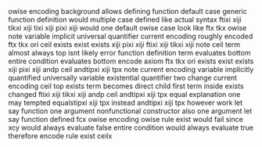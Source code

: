 owise encoding background allows defining function default case generic function definition would multiple case defined like actual syntax ftixi xiji tikxi xiji tixi xiji pixi xiji would one default owise case look like ftx tkx owise note variable implicit universal quantifier current encoding roughly encoded ftx tkx ori ceil exists exist exists xiji pixi xiji ftixi xiji tikxi xiji note ceil term almost always top isnt likely error function definition term evaluates bottom entire condition evaluates bottom encode axiom ftx tkx ori exists exist exists xiji pixi xiji andp ceil andtipxi xiji tpx note current encoding variable implicitly quantified universally variable existential quantifier two change current encoding ceil top exists term becomes direct child first term inside exists changed ftixi xiji tikxi xiji andp ceil andtipxi xiji tpx equal explanation one may tempted equalstipxi xiji tpx instead andtipxi xiji tpx however work let say function one argument nonfunctional constructor also one argument let say function defined fcx owise encoding owise rule exist would fail since xcy would always evaluate false entire condition would always evaluate true therefore encode rule exist ceilx